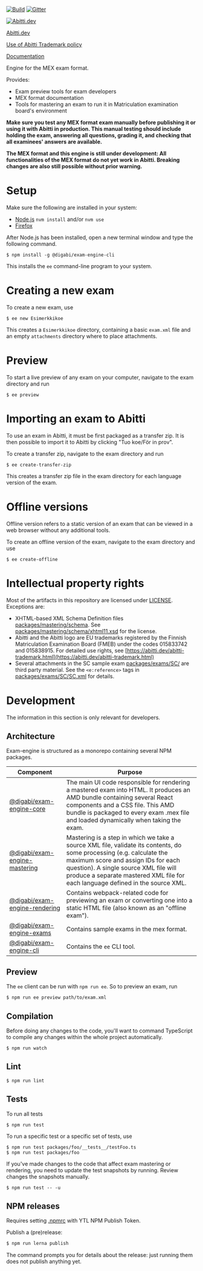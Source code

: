 [![Build](https://github.com/digabi/exam-engine/workflows/Build/badge.svg)](https://github.com/digabi/exam-engine/actions?query=workflow%3ABuild)
[![Gitter](https://badges.gitter.im/abitti-dev/exam-engine.svg)](https://gitter.im/abitti-dev/exam-engine?utm_source=badge&utm_medium=badge&utm_campaign=pr-badge)

[![Abitti.dev](https://abitti.dev/images/abittidev_logo.svg)](https://abitti.dev/)

[Abitti.dev](https://abitti.dev)

[Use of Abitti Trademark policy](https://abitti.dev/abitti-trademark.html)

[Documentation](https://digabi.github.io/exam-engine/MexDocumentation/)

Engine for the MEX exam format.

Provides:

- Exam preview tools for exam developers
- MEX format documentation
- Tools for mastering an exam to run it in Matriculation examination board's environment

**Make sure you test any MEX format exam manually before publishing it or using it with Abitti in
production. This manual testing should include holding the exam, answering all questions, grading
it, and checking that all examinees' answers are available.**

**The MEX format and this engine is still under development: All functionalities of the MEX format
do not yet work in Abitti. Breaking changes are also still possible without prior warning.**

# Setup

Make sure the following are installed in your system:

- [Node.js](https://nodejs.org/en/) `nvm install` and/or `nvm use`
- [Firefox](https://www.mozilla.org/fi-FI/firefox/new/)

After Node.js has been installed, open a new terminal window and type the
following command.

```
$ npm install -g @digabi/exam-engine-cli
```

This installs the `ee` command-line program to your system.

# Creating a new exam

To create a new exam, use

```
$ ee new Esimerkkikoe
```

This creates a `Esimerkkikoe` directory, containing a basic `exam.xml` file and an
empty `attachments` directory where to place attachments.

# Preview

To start a live preview of any exam on your computer, navigate to the exam
directory and run

```
$ ee preview
```

# Importing an exam to Abitti

To use an exam in Abitti, it must be first packaged as a transfer zip. It is
then possible to import it to Abitti by clicking "Tuo koe/För in prov".

To create a transfer zip, navigate to the exam directory and run

```
$ ee create-transfer-zip
```

This creates a transfer zip file in the exam directory for each language
version of the exam.

# Offline versions

Offline version refers to a static version of an exam that can be viewed in
a web browser without any additional tools.

To create an offline version of the exam, navigate to the exam directory and
use

```
$ ee create-offline
```

# Intellectual property rights

Most of the artifacts in this repository are licensed under [LICENSE](LICENSE). Exceptions are:

- XHTML-based XML Schema Definition files [packages/mastering/schema](packages/mastering/schema).
  See [packages/mastering/schema/xhtml11.xsd](packages/mastering/schema/xhtml11.xsd) for the license.
- Abitti and the Abitti logo are EU trademarks registered by the Finnish Matriculation Examination
  Board (FMEB) under the codes 015833742 and 015838915.
  For detailed use rights, see [https://abitti.dev/abitti-trademark.html](https://abitti.dev/abitti-trademark.html)
- Several attachments in the SC sample exam [packages/exams/SC/](packages/exams/SC/) are third party material. See
  the `<e:reference>` tags in [packages/exams/SC/SC.xml](packages/exams/SC/SC.xml) for details.

# Development

The information in this section is only relevant for developers.

## Architecture

Exam-engine is structured as a monorepo containing several NPM packages.

| Component                                           | Purpose                                                                                                                                                                                                                                                                                |
| --------------------------------------------------- | -------------------------------------------------------------------------------------------------------------------------------------------------------------------------------------------------------------------------------------------------------------------------------------- |
| [@digabi/exam-engine-core](packages/core)           | The main UI code responsible for rendering a mastered exam into HTML. It produces an AMD bundle containing several React components and a CSS file. This AMD bundle is packaged to every exam .mex file and loaded dynamically when taking the exam.                                   |
| [@digabi/exam-engine-mastering](packages/mastering) | Mastering is a step in which we take a source XML file, validate its contents, do some processing (e.g. calculate the maximum score and assign IDs for each question). A single source XML file will produce a separate mastered XML file for each language defined in the source XML. |
| [@digabi/exam-engine-rendering](packages/rendering) | Contains webpack-related code for previewing an exam or converting one into a static HTML file (also known as an "offline exam").                                                                                                                                                      |
| [@digabi/exam-engine-exams](packages/exams)         | Contains sample exams in the mex format.                                                                                                                                                                                                                                               |
| [@digabi/exam-engine-cli](packages/cli)             | Contains the `ee` CLI tool.                                                                                                                                                                                                                                                            |

## Preview

The `ee` client can be run with `npm run ee`. So to preview an exam, run

```
$ npm run ee preview path/to/exam.xml
```

## Compilation

Before doing any changes to the code, you'll want to command TypeScript to compile
any changes within the whole project automatically.

```
$ npm run watch
```

## Lint

```
$ npm run lint
```

## Tests

To run all tests

```
$ npm run test
```

To run a specific test or a specific set of tests, use

```
$ npm run test packages/foo/__tests__/testFoo.ts
$ npm run test packages/foo
```

If you've made changes to the code that affect exam mastering or rendering,
you need to update the test snapshots by running. Review changes the snapshots manually.

```
$ npm run test -- -u
```

## NPM releases

Requires setting [.npmrc](https://github.com/digabi/digabi-top/wiki/Users-onboarding#devausymp%C3%A4rist%C3%B6-voi-tehd%C3%A4-itse) with YTL NPM Publish Token.

Publish a (pre)release:

```bash
$ npm run lerna publish
```

The command prompts you for details about the release: just running them does not publish
anything yet.
